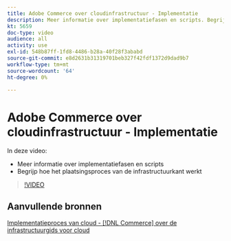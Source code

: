 ```yaml
---
title: Adobe Commerce over cloudinfrastructuur - Implementatie
description: Meer informatie over implementatiefasen en scripts. Begrijp hoe het plaatsingsproces van de infrastructuurkant ​ werkt.
kt: 5659
doc-type: video
audience: all
activity: use
exl-id: 548b87ff-1fd8-4486-b28a-40f28f3ababd
source-git-commit: e8d2631b31319701beb327f42fdf1372d9dad9b7
workflow-type: tm+mt
source-wordcount: '64'
ht-degree: 0%

---
```


# Adobe Commerce over cloudinfrastructuur - Implementatie

In deze video:

- Meer informatie over implementatiefasen en scripts
- Begrijp hoe het plaatsingsproces van de infrastructuurkant werkt &#x200B;

>[!VIDEO](https://video.tv.adobe.com/v/35695?quality=12&learn=on)

## Aanvullende bronnen

[Implementatieproces van cloud - [!DNL Commerce] over de infrastructuurgids voor cloud](https://experienceleague.adobe.com/docs/commerce-cloud-service/user-guide/develop/deploy/process.html)
